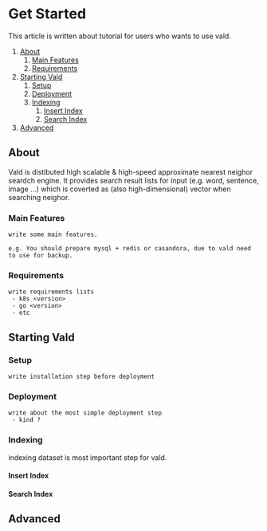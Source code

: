 # Get Started 

This article is written about tutorial for users who wants to use vald.

1. [About](#About)
    1. [Main Features](#Main-Features)
    2. [Requirements](#Requirements)
2. [Starting Vald](#Starting-Vald)
    1. [Setup](#Setup)
    2. [Deployment](#Deployment)
    3. [Indexing](#Indexing)
        1. [Insert Index](#Insert-Index)
        2. [Search Index](#Search-Index)
3. [Advanced](#Advanced)

## About

Vald is distibuted high scalable & high-speed approximate nearest neighor seardch engine.
It provides search result lists for input (e.g. word, sentence, image ...) which is coverted as (also high-dimensional) vector when searching neighor.

### Main Features

```
write some main features.

e.g. You should prepare mysql + redis or casandora, due to vald need to use for backup.
```

### Requirements

```
write requirements lists
 - k8s <version>
 - go <version>
 - etc
```

## Starting Vald

### Setup

```
write installation step before deployment
```

### Deployment

```
write about the most simple deployment step
 - kind ?
```

### Indexing

indexing dataset is most important step for vald.

#### Insert Index

#### Search Index

## Advanced

